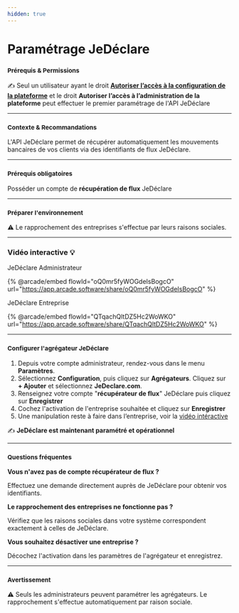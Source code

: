 ```yaml
---
hidden: true
---
```


# Paramétrage JeDéclare

### <sup>**Prérequis & Permissions**</sup>

✍️ Seul un utilisateur ayant le droit [**Autoriser l’accès à la configuration de la plateforme**](../../administration/detail-des-droits.md) et le droit **Autoriser l’accès à l’administration de la plateforme** peut effectuer le premier paramétrage de l'API JeDéclare

***

### <sup>**Contexte & Recommandations**</sup>

L'API JeDéclare permet de récupérer automatiquement les mouvements bancaires de vos clients via des identifiants de flux JeDéclare.

***

### <sup>**Prérequis obligatoires**</sup>

Posséder un compte de **récupération de flux** JeDéclare

***

### <sup>**Préparer l'environnement**</sup>

⚠️ Le rapprochement des entreprises s'effectue par leurs raisons sociales.

***

### Vidéo interactive :bulb:

JeDéclare Administrateur

{% @arcade/embed flowId="oQ0mr5fyWOGdeIsBogcO" url="https://app.arcade.software/share/oQ0mr5fyWOGdeIsBogcO" %}

JeDéclare Entreprise

{% @arcade/embed flowId="QTqachQltDZ5Hc2WoWKO" url="https://app.arcade.software/share/QTqachQltDZ5Hc2WoWKO" %}

***

### <sup>**Configurer l'agrégateur JeDéclare**</sup>

1. Depuis votre compte administrateur, rendez-vous dans le menu **Paramètres**.
2. Sélectionnez **Configuration**, puis cliquez sur **Agrégateurs**. Cliquez sur **+ Ajouter** et sélectionnez **JeDeclare.com**.
3. Renseignez votre compte "**récupérateur de flux**" JeDéclare puis cliquez sur **Enregistrer**
4. Cochez l'activation de l'entreprise souhaitée et cliquez sur **Enregistrer**
5. Une manipulation reste à faire dans l’entreprise, voir la [vidéo intéractive ](parametrage-jedeclare.md#video-interactive)

✍️ **JeDéclare est maintenant paramétré et opérationnel**

***

### <sup>**Questions fréquentes**</sup>

**Vous n'avez pas de compte récupérateur de flux ?**

Effectuez une demande directement auprès de JeDéclare pour obtenir vos identifiants.

**Le rapprochement des entreprises ne fonctionne pas ?**

Vérifiez que les raisons sociales dans votre système correspondent exactement à celles de JeDéclare.

**Vous souhaitez désactiver une entreprise ?**

Décochez l'activation dans les paramètres de l'agrégateur et enregistrez.

***

### <sup>**Avertissement**</sup>

⚠️ Seuls les administrateurs peuvent paramétrer les agrégateurs. Le rapprochement s'effectue automatiquement par raison sociale.
